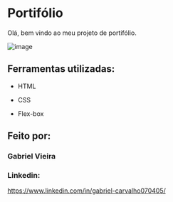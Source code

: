 # Portifólio 

Olá, bem vindo ao meu projeto de portifólio.

![image](https://user-images.githubusercontent.com/77756047/211304452-220fedf0-f91b-490f-8a65-a60ce860bc5c.png)

## Ferramentas utilizadas:

* HTML

* CSS

* Flex-box

## Feito por: 

### Gabriel Vieira

### Linkedin: 

https://www.linkedin.com/in/gabriel-carvalho070405/

